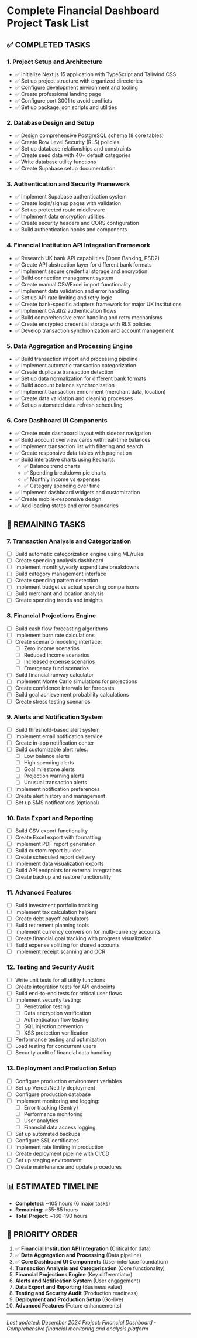 # Complete Financial Dashboard Project Task List

## ✅ COMPLETED TASKS

### 1. Project Setup and Architecture
- ✅ Initialize Next.js 15 application with TypeScript and Tailwind CSS
- ✅ Set up project structure with organized directories
- ✅ Configure development environment and tooling
- ✅ Create professional landing page
- ✅ Configure port 3001 to avoid conflicts
- ✅ Set up package.json scripts and utilities

### 2. Database Design and Setup
- ✅ Design comprehensive PostgreSQL schema (8 core tables)
- ✅ Create Row Level Security (RLS) policies
- ✅ Set up database relationships and constraints
- ✅ Create seed data with 40+ default categories
- ✅ Write database utility functions
- ✅ Create Supabase setup documentation

### 3. Authentication and Security Framework
- ✅ Implement Supabase authentication system
- ✅ Create login/signup pages with validation
- ✅ Set up protected route middleware
- ✅ Implement data encryption utilities
- ✅ Create security headers and CORS configuration
- ✅ Build authentication hooks and components

### 4. Financial Institution API Integration Framework
- ✅ Research UK bank API capabilities (Open Banking, PSD2)
- ✅ Create API abstraction layer for different bank formats
- ✅ Implement secure credential storage and encryption
- ✅ Build connection management system
- ✅ Create manual CSV/Excel import functionality
- ✅ Implement data validation and error handling
- ✅ Set up API rate limiting and retry logic
- ✅ Create bank-specific adapters framework for major UK institutions
- ✅ Implement OAuth2 authentication flows
- ✅ Build comprehensive error handling and retry mechanisms
- ✅ Create encrypted credential storage with RLS policies
- ✅ Develop transaction synchronization and account management

### 5. Data Aggregation and Processing Engine
- ✅ Build transaction import and processing pipeline
- ✅ Implement automatic transaction categorization
- ✅ Create duplicate transaction detection
- ✅ Set up data normalization for different bank formats
- ✅ Build account balance synchronization
- ✅ Implement transaction enrichment (merchant data, location)
- ✅ Create data validation and cleaning processes
- ✅ Set up automated data refresh scheduling

### 6. Core Dashboard UI Components
- ✅ Create main dashboard layout with sidebar navigation
- ✅ Build account overview cards with real-time balances
- ✅ Implement transaction list with filtering and search
- ✅ Create responsive data tables with pagination
- ✅ Build interactive charts using Recharts:
  - ✅ Balance trend charts
  - ✅ Spending breakdown pie charts
  - ✅ Monthly income vs expenses
  - ✅ Category spending over time
- ✅ Implement dashboard widgets and customization
- ✅ Create mobile-responsive design
- ✅ Add loading states and error boundaries

## 🔄 REMAINING TASKS

### 7. Transaction Analysis and Categorization
- [ ] Build automatic categorization engine using ML/rules
- [ ] Create spending analysis dashboard
- [ ] Implement monthly/yearly expenditure breakdowns
- [ ] Build category management interface
- [ ] Create spending pattern detection
- [ ] Implement budget vs actual spending comparisons
- [ ] Build merchant and location analysis
- [ ] Create spending trends and insights

### 8. Financial Projections Engine
- [ ] Build cash flow forecasting algorithms
- [ ] Implement burn rate calculations
- [ ] Create scenario modeling interface:
  - [ ] Zero income scenarios
  - [ ] Reduced income scenarios
  - [ ] Increased expense scenarios
  - [ ] Emergency fund scenarios
- [ ] Build financial runway calculator
- [ ] Implement Monte Carlo simulations for projections
- [ ] Create confidence intervals for forecasts
- [ ] Build goal achievement probability calculations
- [ ] Create stress testing scenarios

### 9. Alerts and Notification System
- [ ] Build threshold-based alert system
- [ ] Implement email notification service
- [ ] Create in-app notification center
- [ ] Build customizable alert rules:
  - [ ] Low balance alerts
  - [ ] High spending alerts
  - [ ] Goal milestone alerts
  - [ ] Projection warning alerts
  - [ ] Unusual transaction alerts
- [ ] Implement notification preferences
- [ ] Create alert history and management
- [ ] Set up SMS notifications (optional)

### 10. Data Export and Reporting
- [ ] Build CSV export functionality
- [ ] Create Excel export with formatting
- [ ] Implement PDF report generation
- [ ] Build custom report builder
- [ ] Create scheduled report delivery
- [ ] Implement data visualization exports
- [ ] Build API endpoints for external integrations
- [ ] Create backup and restore functionality

### 11. Advanced Features
- [ ] Build investment portfolio tracking
- [ ] Implement tax calculation helpers
- [ ] Create debt payoff calculators
- [ ] Build retirement planning tools
- [ ] Implement currency conversion for multi-currency accounts
- [ ] Create financial goal tracking with progress visualization
- [ ] Build expense splitting for shared accounts
- [ ] Implement receipt scanning and OCR

### 12. Testing and Security Audit
- [ ] Write unit tests for all utility functions
- [ ] Create integration tests for API endpoints
- [ ] Build end-to-end tests for critical user flows
- [ ] Implement security testing:
  - [ ] Penetration testing
  - [ ] Data encryption verification
  - [ ] Authentication flow testing
  - [ ] SQL injection prevention
  - [ ] XSS protection verification
- [ ] Performance testing and optimization
- [ ] Load testing for concurrent users
- [ ] Security audit of financial data handling

### 13. Deployment and Production Setup
- [ ] Configure production environment variables
- [ ] Set up Vercel/Netlify deployment
- [ ] Configure production database
- [ ] Implement monitoring and logging:
  - [ ] Error tracking (Sentry)
  - [ ] Performance monitoring
  - [ ] User analytics
  - [ ] Financial data access logging
- [ ] Set up automated backups
- [ ] Configure SSL certificates
- [ ] Implement rate limiting in production
- [ ] Create deployment pipeline with CI/CD
- [ ] Set up staging environment
- [ ] Create maintenance and update procedures

## 📊 ESTIMATED TIMELINE

- **Completed**: ~105 hours (6 major tasks)
- **Remaining**: ~55-85 hours
- **Total Project**: ~160-190 hours

## 🎯 PRIORITY ORDER

1. ✅ **Financial Institution API Integration** (Critical for data)
2. ✅ **Data Aggregation and Processing** (Data pipeline)
3. ✅ **Core Dashboard UI Components** (User interface foundation)
4. **Transaction Analysis and Categorization** (Core functionality)
5. **Financial Projections Engine** (Key differentiator)
6. **Alerts and Notification System** (User engagement)
7. **Data Export and Reporting** (Business value)
8. **Testing and Security Audit** (Production readiness)
9. **Deployment and Production Setup** (Go-live)
10. **Advanced Features** (Future enhancements)

---

*Last updated: December 2024*
*Project: Financial Dashboard - Comprehensive financial monitoring and analysis platform*
